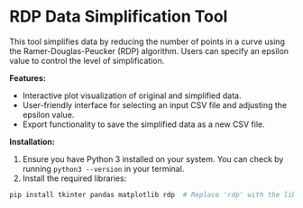 # RDP Data Simplification Tool

This tool simplifies data by reducing the number of points in a curve using the Ramer-Douglas-Peucker (RDP) algorithm. Users can specify an epsilon value to control the level of simplification.

**Features:**

* Interactive plot visualization of original and simplified data.
* User-friendly interface for selecting an input CSV file and adjusting the epsilon value.
* Export functionality to save the simplified data as a new CSV file.

**Installation:**

1. Ensure you have Python 3 installed on your system. You can check by running `python3 --version` in your terminal.
2. Install the required libraries:

```bash
pip install tkinter pandas matplotlib rdp  # Replace 'rdp' with the library name if not built-in
